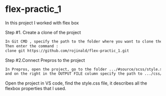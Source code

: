 # flex-practic_1
In this project I worked with flex box

Step #1. Create a clone of the project
```sh
In Git CMD , specify the path to the folder where you want to clone the project.
Then enter the command :                                             
clone git https://github.com/rojinald/flex-practic_1.git
```
Step #2.Connect Prepros to the project
```sh
In Prepros, open the project, go to the folder .../#source/scss/style.scss
and on the right in the OUTPUT FILE column specify the path to .../css/style.css
```
Open the project in VS code, find the style.css file, it describes all the flexbox properties that I used.
